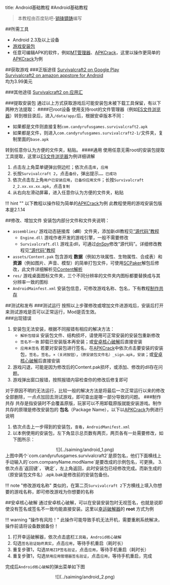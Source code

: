 title: Android基础教程
#Android基础教程

>本教程由百度贴吧-<a href="http://tieba.baidu.com/home/main/?un=销锋镝铸" target="_blank">销锋镝铸</a>编写

##所需工具
* Android 2.3及以上设备
* [游戏安装包](#_2)
* 任意可编辑APK的软件，例如[MT管理器][1]、[APKCrack][1]，这里以操作更简单的[APKCrack][1]为例

##获取游戏
###正版途径
<a href="http://play.google.com/store/apps/details?id=com.candyrufusgames.survivalcraft2" target="_blank">Survivalcraft2 on Google Play</a>  
<a href="https://www.amazon.com/Candy-Rufus-Games-Survivalcraft-2/dp/B01N6GTF7M" target="_blank">Survivalcraft2 on amazon appstore for Android</a>  
均为3.99美元

###其他途径
<a href="http://m.appchina.com/app/com.candyrufusgames.survivalcraft2" target="_blank">Survivalcraft2 on 应用汇</a>  

###提取安装包
通过以上方式获取游戏后可能安装包未被下载工具保留，有以下两种方法提取：
####已root设备
使用支持root的文件管理器（例如[ES文件浏览器][1]）转到根目录后，进入`/data/app/`后，根据安卓版本不同：

* 如果都是文件则直接复制`com.candyrufusgames.survivalcraft2.apk`
* 如果都是文件，则进入`com.candyrufusgames.survivalcraft2-1/`文件夹，复制里面的`base.apk`

转到任意你认为方便的文件夹，粘贴。
####通用
使用任意无需root的安装包提取工具提取，这里以[ES文件浏览器][1]为例详细讲解  

1. 点击左上角菜单键弹出侧边栏；依次点击`库`，`应用`
2. 长按`Survivalcraft 2`，点击`备份`，弹出提示`…… 已成功`
3. 依次点击左上角`用户已安装应用`，`已备份应用文件`；长按`Survivalcraft 2_2.xx.xx.xx.apk`，点击`复制`
4. 从右向左滑动屏幕，进入任意你认为方便的文件夹，粘贴

!!! hint ""
    以下教程以操作较为简单的[APKCrack][1]为例
    此教程使用的游戏安装包版本是2.1.14
    
##修改、增加文件
安装包内部分文件和文件夹说明：

* `assemblies/` 游戏动态链接库（**dll**）文件夹，添加新dll教程见[“源代码”教程][7]
    * `Engine.dll` 游戏作者开发的游戏引擎，一般不需要修改
    * `Survivalcraft.dll` 游戏主dll，可通过[dnSpy][2]修改“源代码”。详细修改教程见[“源代码”教程][3]
* `assets/Content.pak` 包含游戏 **数据**（例如方块属性、生物属性、合成表）和 **资源**（例如图片、声音、模型）的简单打包文件，可使用[SCPaker][4]解包后修改，此文件详细解析见[Content解析][5]
* `res/` 游戏桌面图标文件夹，三个不同分辨率的文件夹内图标都要替换成与其分辨率一致的图标
* `AndroidMainfest.xml` 安装包信息，可修改游戏名称、包名，下有教程[制作共存][6]

##测试和发布
###测试运行
按照以上步骤修改或增加文件进游戏后，安装后打开来测试游戏是否可以正常运行，Mod是否生效。  
###出现错误

1. 安装包无法安装，根据不同报错有相应的解决方法：
    * `解析包错误` 安装包文件、结构损坏，请使用可正常安装的安装包重新修改
    * `签名不一致` 卸载已安装版本再安装；或[安卓核心破解][8]后直接安装
    * `应用未签名` 若要对安装包进行签名，在[APKCrack][1]中依次点击要安装的安装包，`签名`，`签名`，`×（关闭按钮）`，`（原安装包文件名）_sign.apk`，`安装`；或[安卓核心破解][8]后直接安装
2. 游戏闪退，可能是因为修改后的Content.pak损坏，或添加、修改的dll存在问题。  
3. 游戏弹出窗口报错，按照报错内容检查你的修改后修复即可  

对于原因不明的无法运行，比较一般的解决方法是将最后一次正常运行以来的修改全部删除，一点点加回去测试游戏，即可查出是哪一部分导致的问题。
###制作共存
 共存是指安装时不会覆盖原版，玩家可以不用卸载原版就能安装游戏。制作共存的原理是修改安装包的 **包名**（Package Name），以下以[APKCrack][1]为例进行说明

1.  依次点击上一步得到的安装包，`查看`，`AndroidManifest.xml`
2. 以本例使用的安装包，左下角显示总页数有两页，两页各有一处需要修改，如下图所示：  
<center><div style="max-width: 540px;">![](../saiming/android_1.png)</div></center>  
上图中两个`com.candyrufusgames.survivalcraft2`是原包名，他们下面横线上手动输入的`com.companyName.modName`是要改成的示例包名，可更换。
3. 依次点击`返回键`，`确定`，左上角返回，此时安装包已经修改完成。而新生成的（原安装包文件名）.apk.bak是修改前的安装包备份。

!!! note "修改游戏名称"
    类似的，在第二页`Survivalcraft 2`下方横线上填入你想要的游戏名称，即可修改游戏为你想要的名称
    
##安卓核心破解
通过安卓核心破解，可以在安装安装包时无视签名，也就是说即使没有签名或签名不一致均能直接安装。这里以[幸运破解器][9]的 **root** 方式为例

!!! warning "操作有风险！"
    此操作可能导致手机无法开机，需要重刷系统解决，操作前请将设备数据备份！

1. 打开幸运破解器，依次点击底栏`工具箱`，`Android核心破解`
2. 勾选`签名验证始终真实`，点击`应用`，等待手机重启（耗时长）
3. 重复步骤1，勾选`禁用ZIP签名验证`，点击`应用`，等待手机重启（耗时长）
4. 重复步骤1，勾选`禁用应用管理器签名验证`，点击`应用`，等待手机重启，完成

完成后`Android核心破解`的弹出菜单如下图
<center><div style="max-width: 360px;">![](../saiming/android_2.png)</div></center>  

[1]: resources.md#apk
[2]: resources.md#_12
[3]: source_code_tutorial.md
[4]: resources.md#contentpak
[5]: content_tutorial.md
[6]: #_11
[7]: source_code_tutorial.md#待补充
[8]: #_12
[9]: resources.md#_8